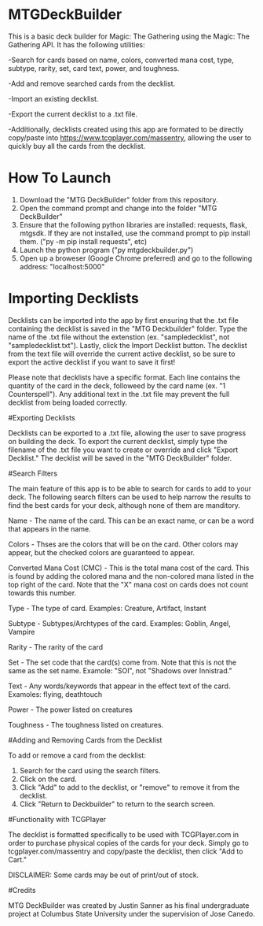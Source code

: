 # MTGDeckBuilder

This is a basic deck builder for Magic: The Gathering using the Magic: The Gathering API. It has the following utilities:

  -Search for cards based on name, colors, converted mana cost, type, subtype, rarity, set, card text, power, and toughness.
  
  -Add and remove searched cards from the decklist.
  
  -Import an existing decklist.
  
  -Export the current decklist to a .txt file. 
  
  -Additionally, decklists created using this app are formated to be directly copy/paste into https://www.tcgplayer.com/massentry, allowing the user to quickly buy all the cards from the decklist.
  
# How To Launch

1. Download the "MTG DeckBuilder" folder from this repository.
2. Open the command prompt and change into the folder "MTG DeckBuilder"
3. Ensure that the following python libraries are installed: requests, flask, mtgsdk. If they are not installed, use the command prompt to pip install them. ("py -m pip install requests", etc)
4. Launch the python program ("py mtgdeckbuilder.py")
5. Open up a broweser (Google Chrome preferred) and go to the following address: "localhost:5000"

# Importing Decklists

Decklists can be imported into the app by first ensuring that the .txt file containing the decklist is saved in the "MTG Deckbuilder" folder. Type the name of the .txt file without the extenstion (ex. "sampledecklist", not "sampledecklist.txt"). Lastly, click the Import Decklist button. The decklist from the text file will override the current active decklist, so be sure to export the active decklist if you want to save it first!

Please note that decklists have a specific format. Each line contains the quantity of the card in the deck, followeed by the card name (ex. "1 Counterspell"). Any additional text in the .txt file may prevent the full decklist from being loaded correctly.

#Exporting Decklists

Decklists can be exported to a .txt file, allowing the user to save progress on building the deck. To export the current decklist, simply type the filename of the .txt file you want to create or override and click "Export Decklist." The decklist will be saved in the "MTG DeckBuilder" folder. 

#Search Filters

The main feature of this app is to be able to search for cards to add to your deck. The following search filters can be used to help narrow the results to find the best cards for your deck, although none of them are manditory.

Name - The name of the card. This can be an exact name, or can be a word that appears in the name.

Colors - Thses are the colors that will be on the card. Other colors may appear, but the checked colors are guaranteed to appear.

Converted Mana Cost (CMC) - This is the total mana cost of the card. This is found by adding the colored mana and the non-colored mana listed in the top right of the card. Note that the "X" mana cost on cards does not count towards this number.

Type - The type of card. Examples: Creature, Artifact, Instant

Subtype - Subtypes/Archtypes of the card. Examples: Goblin, Angel, Vampire

Rarity - The rarity of the card

Set - The set code that the card(s) come from. Note that this is not the same as the set name. Examole: "SOI", not "Shadows over Innistrad."

Text - Any words/keywords that appear in the effect text of the card. Examoles: flying, deathtouch

Power - The power listed on creatures

Toughness - The toughness listed on creatures.

#Adding and Removing Cards from the Decklist

To add or remove a card from the decklist:

1. Search for the card using the search filters.
2. Click on the card.
3. Click "Add" to add to the decklist, or "remove" to remove it from the decklist.
4. Click "Return to Deckbuilder" to return to the search screen.

#Functionality with TCGPlayer

The decklist is formatted specifically to be used with TCGPlayer.com in order to purchase physical copies of the cards for your deck. Simply go to tcgplayer.com/massentry and copy/paste the decklist, then click "Add to Cart." 

DISCLAIMER: Some cards may be out of print/out of stock. 

#Credits

MTG DeckBuilder was created by Justin Sanner as his final undergraduate project at Columbus State University under the supervision of Jose Canedo. 
